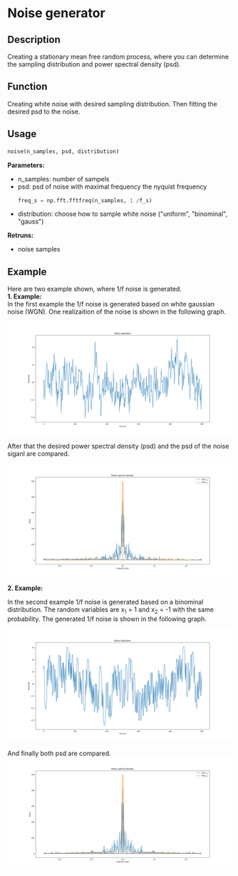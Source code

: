 # Noise generator

## Description
Creating a stationary mean free random process, where you can determine the sampling distribution and power spectral density (psd).

## Function
Creating white noise with desired sampling distribution. Then fitting the desired psd to the noise.

## Usage
```python
noise(n_samples, psd, distribution)
```

  **Parameters:** <br />
  
* n_samples:   number of sampels
* psd:         psd of noise with maximal frequency the nyquist frequency
  ```python 
  freq_s = np.fft.fftfreq(n_samples, 1 /f_s) 
  ```
* distribution: choose how to sample white noise ("uniform", "binominal", "gauss")


**Retruns:** <br />
* noise samples
                  
## Example
Here are two example shown, where 1/f noise is generated.  <br />
**1. Example:**  <br />
In the first example the 1/f noise is generated based on white gaussian noise (WGN). One realizaition of the noise is shown in the following graph. 

![gauss_1](images/gauss_1_f_real.png)

After that the desired power spectral density (psd) and the psd of the noise siganl are compared.

![gauss_2](images/gauss_1_f.png)

**2. Example:**

In the second example 1/f noise is generated based on a binominal distribution. The random variables are x<sub>1</sub> = 1 and x<sub>2</sub> = -1 with the same probability. The generated 1/f noise is shown in the following graph.

![binominal_1](images/binominal_1_f_real.png)

And finally both psd are compared.
![binominal_1](images/binominal_1_f.png)
